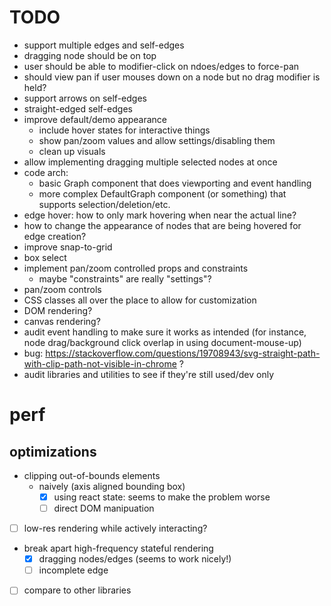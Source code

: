 # TODO

- support multiple edges and self-edges
- dragging node should be on top
- user should be able to modifier-click on ndoes/edges to force-pan
- should view pan if user mouses down on a node but no drag modifier is held?
- support arrows on self-edges
- straight-edged self-edges
- improve default/demo appearance
  - include hover states for interactive things
  - show pan/zoom values and allow settings/disabling them
  - clean up visuals
- allow implementing dragging multiple selected nodes at once
- code arch:
  - basic Graph component that does viewporting and event handling
  - more complex DefaultGraph component (or something) that supports selection/deletion/etc.
- edge hover: how to only mark hovering when near the actual line?
- how to change the appearance of nodes that are being hovered for edge creation?
- improve snap-to-grid
- box select
- implement pan/zoom controlled props and constraints
  - maybe "constraints" are really "settings"?
- pan/zoom controls
- CSS classes all over the place to allow for customization
- DOM rendering?
- canvas rendering?
- audit event handling to make sure it works as intended (for instance, node drag/background click overlap in using document-mouse-up)
- bug: https://stackoverflow.com/questions/19708943/svg-straight-path-with-clip-path-not-visible-in-chrome ?
- audit libraries and utilities to see if they're still used/dev only

# perf

## optimizations

- clipping out-of-bounds elements
  - naively (axis aligned bounding box)
    - [x] using react state: seems to make the problem worse
    - [ ] direct DOM manipuation
- [ ] low-res rendering while actively interacting?
- break apart high-frequency stateful rendering
  - [x] dragging nodes/edges (seems to work nicely!)
  - [ ] incomplete edge
- [ ] compare to other libraries

